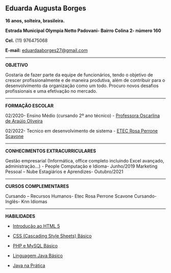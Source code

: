 ## Eduarda Augusta Borges ##
**16 anos, solteira, brasileira.**

**Estrada Municipal Olympia Netto Padovani- Bairro Colina 2- número 160**

**Cel.** (11) 976475068

**E-mail:** eduardaaborges27@gmail.com
***
**OBJETIVO**

Gostaria de fazer parte da equipe de funcionários, tendo o objetivo de crescer profissionalmente e de maneira produtiva, além de contribuir para o desenvolvimento da organização como um todo. Procuro novos desafios profissionais e uma efetivação no mercado.
***
**FORMAÇÃO ESCOLAR**

02/2020- Ensino Médio (cursando 2º ano técnico) - [Professora Oscarlina de Araújo Oliveira](http://www.educacao.sp.gov.br/cgrh/escolas/oscarlina-de-araujo-oliveira-professora/)

02/2022- Tecnico em desenvolvimento de sistema - [ETEC Rosa Perrone Scavone](http://rosaperrone.com.br/)
***
**CONHECIMENTOS EXTRACURRICULARES**

Gestão empresarial (Informática, office completo incluindo Excel avançado, administração...) - People Computação e Idioma- Junho/2019
Marketing Pessoal – Nube Estagiários e Aprendizes- Outubro/2021
***
**CURSOS COMPLEMENTARES**

Cursando – Recursos Humanos- Etec Rosa Perrone Scavone
Cursando- Inglês- Knn Idiomas
***
**HABILIDADES**

+ [Introdução ao HTML 5](https://www.primecursos.com.br/programacao/)

+ [CSS (Cascading Style Sheets) Básico](https://www.primecursos.com.br/programacao/)

+ [PHP e MySQL Básico](https://www.primecursos.com.br/programacao/)

+ [Linguagem Java Básico](https://www.primecursos.com.br/programacao/)

+ [Java na Prática](https://www.primecursos.com.br/programacao/)






















































